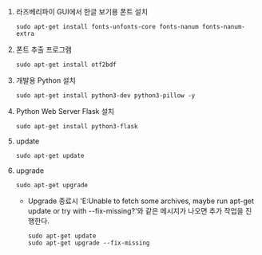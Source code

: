 ﻿1. 라즈베리파이 GUI에서 한글 보기용 폰트 설치
   <pre><code>sudo apt-get install fonts-unfonts-core fonts-nanum fonts-nanum-extra</code></pre>

2. 폰트 추출 프로그램
   <pre><code>sudo apt-get install otf2bdf</code></pre>

3. 개발용 Python 설치
   <pre><code>sudo apt-get install python3-dev python3-pillow -y</code></pre>

4. Python Web Server Flask 설치
   <pre><code>sudo apt-get install python3-flask</code></pre>

5. update
   <pre><code>sudo apt-get update</code></pre>

6. upgrade
   <pre><code>sudo apt-get upgrade</code></pre>
   * Upgrade 종료시 'E:Unable to fetch some archives, maybe run apt-get update or try with --fix-missing?'와 같은 메시지가 나오면 추가 작업을 진행한다.
     <pre><code>sudo apt-get update
     sudo apt-get upgrade --fix-missing</code></pre>
